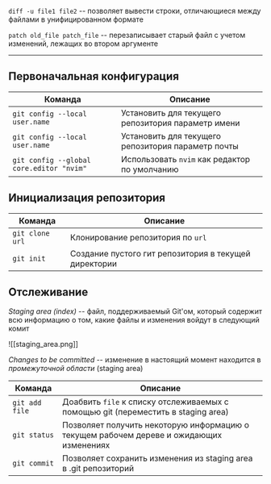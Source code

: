 `diff -u file1 file2` -- позволяет вывести строки, отличающиеся между файлами в унифицированном формате

`patch old_file patch_file` -- перезаписывает старый файл с учетом изменений, лежащих во втором аргументе

---
## Первоначальная конфигурация

| Команда                        | Описание                                           |
| ------------------------------ | -------------------------------------------------- |
| `git config --local user.name` | Установить для текущего репозитория параметр имени |
| `git config --local user.name` | Установить для текущего репозитория параметр почты |
| `git config --global core.editor "nvim"` | Использовать `nvim` как редактор по умолчанию                                |                                                    |

## Инициализация репозитория

| Команда         | Описание                          |
| --------------- | --------------------------------- |
| `git clone url` | Клонирование репозитория по `url` |
| `git init`      | Создание пустого гит репозитория в текущей директории                                  |

## Отслеживание

*Staging area (index)* -- файл, поддерживаемый Git'ом, который содержит всю информацию о том, какие файлы и изменения войдут в следующий комит

![[staging_area.png]]

_Changes to be committed_ -- изменение в настоящий момент находится в *промежуточной области* (staging area)

| Команда        | Описание                                                                                |
| -------------- | --------------------------------------------------------------------------------------- |
| `git add file` | Доабвить `file` к списку отслеживаемых с помощью git  (переместить в staging area)                                  |
| `git status`   | Позволяет получить некоторую информацию о текущем рабочем дереве и ожидающих изменениях |
| `git commit`   |   Позволяет сохранить изменения из staging area в .git репозиторий                                                                                      |
